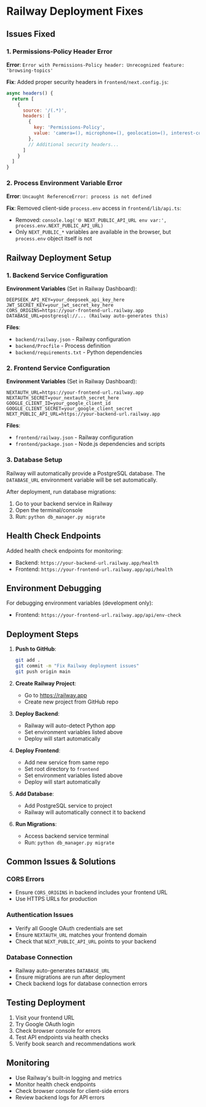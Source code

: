 # Railway Deployment Fixes

## Issues Fixed

### 1. Permissions-Policy Header Error
**Error**: `Error with Permissions-Policy header: Unrecognized feature: 'browsing-topics'`

**Fix**: Added proper security headers in `frontend/next.config.js`:
```javascript
async headers() {
  return [
    {
      source: '/(.*)',
      headers: [
        {
          key: 'Permissions-Policy',
          value: 'camera=(), microphone=(), geolocation=(), interest-cohort=()'
        },
        // Additional security headers...
      ]
    }
  ]
}
```

### 2. Process Environment Variable Error
**Error**: `Uncaught ReferenceError: process is not defined`

**Fix**: Removed client-side `process.env` access in `frontend/lib/api.ts`:
- Removed: `console.log('🌐 NEXT_PUBLIC_API_URL env var:', process.env.NEXT_PUBLIC_API_URL)`
- Only `NEXT_PUBLIC_*` variables are available in the browser, but `process.env` object itself is not

## Railway Deployment Setup

### 1. Backend Service Configuration

**Environment Variables** (Set in Railway Dashboard):
```
DEEPSEEK_API_KEY=your_deepseek_api_key_here
JWT_SECRET_KEY=your_jwt_secret_key_here
CORS_ORIGINS=https://your-frontend-url.railway.app
DATABASE_URL=postgresql://... (Railway auto-generates this)
```

**Files**:
- `backend/railway.json` - Railway configuration
- `backend/Procfile` - Process definition
- `backend/requirements.txt` - Python dependencies

### 2. Frontend Service Configuration

**Environment Variables** (Set in Railway Dashboard):
```
NEXTAUTH_URL=https://your-frontend-url.railway.app
NEXTAUTH_SECRET=your_nextauth_secret_here
GOOGLE_CLIENT_ID=your_google_client_id
GOOGLE_CLIENT_SECRET=your_google_client_secret
NEXT_PUBLIC_API_URL=https://your-backend-url.railway.app
```

**Files**:
- `frontend/railway.json` - Railway configuration
- `frontend/package.json` - Node.js dependencies and scripts

### 3. Database Setup

Railway will automatically provide a PostgreSQL database. The `DATABASE_URL` environment variable will be set automatically.

After deployment, run database migrations:
1. Go to your backend service in Railway
2. Open the terminal/console
3. Run: `python db_manager.py migrate`

## Health Check Endpoints

Added health check endpoints for monitoring:
- Backend: `https://your-backend-url.railway.app/health`
- Frontend: `https://your-frontend-url.railway.app/api/health`

## Environment Debugging

For debugging environment variables (development only):
- Frontend: `https://your-frontend-url.railway.app/api/env-check`

## Deployment Steps

1. **Push to GitHub**:
   ```bash
   git add .
   git commit -m "Fix Railway deployment issues"
   git push origin main
   ```

2. **Create Railway Project**:
   - Go to https://railway.app
   - Create new project from GitHub repo

3. **Deploy Backend**:
   - Railway will auto-detect Python app
   - Set environment variables listed above
   - Deploy will start automatically

4. **Deploy Frontend**:
   - Add new service from same repo
   - Set root directory to `frontend`
   - Set environment variables listed above
   - Deploy will start automatically

5. **Add Database**:
   - Add PostgreSQL service to project
   - Railway will automatically connect it to backend

6. **Run Migrations**:
   - Access backend service terminal
   - Run: `python db_manager.py migrate`

## Common Issues & Solutions

### CORS Errors
- Ensure `CORS_ORIGINS` in backend includes your frontend URL
- Use HTTPS URLs for production

### Authentication Issues
- Verify all Google OAuth credentials are set
- Ensure `NEXTAUTH_URL` matches your frontend domain
- Check that `NEXT_PUBLIC_API_URL` points to your backend

### Database Connection
- Railway auto-generates `DATABASE_URL`
- Ensure migrations are run after deployment
- Check backend logs for database connection errors

## Testing Deployment

1. Visit your frontend URL
2. Try Google OAuth login
3. Check browser console for errors
4. Test API endpoints via health checks
5. Verify book search and recommendations work

## Monitoring

- Use Railway's built-in logging and metrics
- Monitor health check endpoints
- Check browser console for client-side errors
- Review backend logs for API errors 